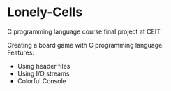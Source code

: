 # Lonely-Cells
C programming language course final project at CEIT

Creating a board game with C programming language. <br />
Features: 
<ul>
  <li>Using header files</li>
  <li>Using I/O streams</li>
  <li>Colorful Console</li>
</ul>
